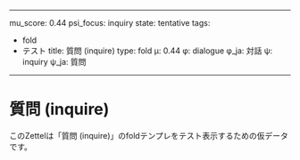 <!--
@zettel_type: unknown
@description: 分類不能。手動で確認が必要。
-->

---
mu_score: 0.44
psi_focus: inquiry
state: tentative
tags:
- fold
- テスト
title: 質問 (inquire)
type: fold
μ: 0.44
φ: dialogue
φ_ja: 対話
ψ: inquiry
ψ_ja: 質問
---

# 質問 (inquire)

このZettelは「質問 (inquire)」のfoldテンプレをテスト表示するための仮データです。
